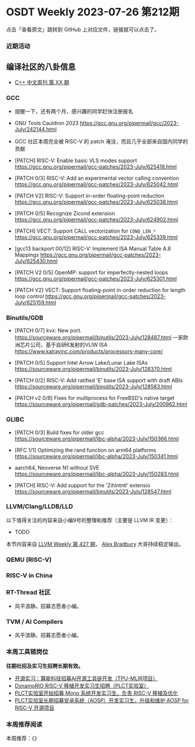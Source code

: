 # OSDT Weekly 2023-07-26 第212期

点击「查看原文」跳转到 GitHub 上对应文件，链接就可以点击了。

### 近期活动

## 编译社区的八卦信息

- [C++ 中文周刊 第 XX 期]()

### GCC

* 提醒一下，还有两个月，感兴趣的同学赶快注册报名
- GNU Tools Cauldron 2023
  https://gcc.gnu.org/pipermail/gcc/2023-July/242144.html

* GCC 社区本周完全被 RISC-V 的 patch 淹没，而且几乎全部来自国内同学的贡献
- [PATCH] RISC-V: Enable basic VLS modes support
  https://gcc.gnu.org/pipermail/gcc-patches/2023-July/625418.html

- [PATCH 0/3] RISC-V: Add an experimental vector calling convention
  https://gcc.gnu.org/pipermail/gcc-patches/2023-July/625042.html

- [PATCH V2] RISC-V: Support in-order floating-point reduction
  https://gcc.gnu.org/pipermail/gcc-patches/2023-July/625038.html

- [PATCH 0/5] Recognize Zicond extension
  https://gcc.gnu.org/pipermail/gcc-patches/2023-July/624902.html

- [PATCH] VECT: Support CALL vectorization for `COND_LEN_*`
  https://gcc.gnu.org/pipermail/gcc-patches/2023-July/625339.html

- [gcc13 backport 00/12] RISC-V: Implement ISA Manual Table A.6 Mappings
  https://gcc.gnu.org/pipermail/gcc-patches/2023-July/625430.html

- [PATCH V2 0/5] OpenMP: support for imperfectly-nested loops
  https://gcc.gnu.org/pipermail/gcc-patches/2023-July/625301.html

- [PATCH V2] VECT: Support floating-point in-order reduction for length loop control
  https://gcc.gnu.org/pipermail/gcc-patches/2023-July/625159.html

### Binutils/GDB

- [PATCH 0/7] kvx: New port.
  https://sourceware.org/pipermail/binutils/2023-July/128487.html
  一家欧洲芯片公司，基于自研6发射的VLIW ISA
  https://www.kalrayinc.com/products/processors-many-core/

- [PATCH 0/5] Support Intel Arrow Lake/Lunar Lake ISAs
  https://sourceware.org/pipermail/binutils/2023-July/128370.html

- [PATCH 0/2] RISC-V: Add ratified 'E' base ISA support with draft ABIs
  https://sourceware.org/pipermail/binutils/2023-July/128583.html

- [PATCH v2 0/8] Fixes for multiprocess for FreeBSD's native target
 https://sourceware.org/pipermail/gdb-patches/2023-July/200962.html

### GLIBC

- [PATCH 0/3] Build fixes for older gcc
  https://sourceware.org/pipermail/libc-alpha/2023-July/150366.html

- [RFC 1/1] Optimizing the rand function on arm64 platforms
  https://sourceware.org/pipermail/libc-alpha/2023-July/150341.html

- aarch64, Neoverse N1 without SVE
  https://sourceware.org/pipermail/libc-alpha/2023-July/150283.html

- [PATCH] RISC-V: Add support for the 'Zihintntl' extensio
  https://sourceware.org/pipermail/binutils/2023-July/128547.html

### LLVM/Clang/LLDB/LLD


以下值得关注的内容来自小编9号的整理和推荐（主要是 LLVM IR 变更）：

- TODO

本节内容来自 [LLVM Weekly 第 427 期](http://llvmweekly.org/issue/427)，
[Alex Bradbury](https://www.linkedin.com/in/alex-bradbury/) 大哥持续稳定输出。

### QEMU (RISC-V)

### RISC-V in China

### RT-Thread 社区

- 风平浪静。招募志愿者小编。

### TVM / AI Compilers

- 风平浪静。招募志愿者小编。

### 本周工具链岗位

**往期社招及实习生招聘长期有效。**

- [开源实习：算能科技招募AI开源工具链开发（TPU-MLIR项目）](https://mp.weixin.qq.com/s/IBJh0ip4k11PzIMZecsWSw)
- [DynamoRIO RISC-V 移植开发实习生招聘（PLCT实验室）](https://mp.weixin.qq.com/s/J_5TjT6DOqeOXJXQI5VQxw)
- [PLCT实验室开始招募 Mono 系统开发实习生，负责 RISC-V 移植及优化](https://mp.weixin.qq.com/s/whEW7Hay1jIP1tBzIPay1A)
- [PLCT实验室长期招募安卓系统（AOSP）开发实习生，升级和维护 AOSP for RISC-V 开源项目](https://mp.weixin.qq.com/s/dJP2cEB1nex2inR5c-cJog)


### 本周推荐阅读

本周推荐：《》
